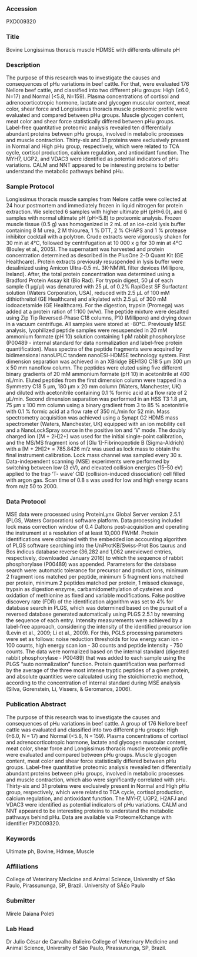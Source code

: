 ### Accession
PXD009320

### Title
Bovine Longissimus thoracis muscle HDMSE with differents ultimate pH

### Description
The purpose of this research was to investigate the causes and consequences of pHu variations in beef cattle. For that, were evaluated 176 Nellore beef cattle, and classified into two different pHu groups: High (≥6.0, N=17) and Normal (<5.8, N=159). Plasma concentrations of cortisol and adrenocorticotropic hormone, lactate and glycogen muscular content, meat color, shear force and Longissimus thoracis muscle proteomic profile were evaluated and compared between pHu groups. Muscle glycogen content, meat color and shear force statistically differed between pHu groups. Label-free quantitative proteomic analysis revealed ten differentially abundant proteins between pHu groups, involved in metabolic processes and muscle contraction. Thirty-six and 31 proteins were exclusively present in Normal and High pHu group, respectively, which were related to TCA cycle, cortisol production, calcium regulation, and antioxidant function. The MYH7, UGP2, and VDAC3 were identified as potential indicators of pHu variations. CALM and NNT appeared to be interesting proteins to better understand the metabolic pathways behind pHu.

### Sample Protocol
Longissimus thoracis muscle samples from Nelore cattle were collected at 24 hour postmortem and immediately frozen in liquid nitrogen for protein extraction. We selected 6 samples with higher ultimate pH (pH≥6.0), and 6 samples with normal ultimate pH (pH<5.8) to proteomic analysis. Frozen muscle tissue (0.5 g) was homogenized in 2 mL of an ice-cold lysis buffer containing 8 M urea, 2 M thiourea, 1 % DTT, 2 % CHAPS and 1 % protease inhibitor cocktail with a polytron. Crude extracts were vigorously shaken for 30 min at 4°C, followed by centrifugation at 10 000 x g for 30 min at 4ºC (Bouley et al., 2005). The supernatant was harvested and protein concentration determined as described in the PlusOne 2-D Quant Kit (GE Healthcare). Protein extracts previously resuspended in lysis buffer were desalinized using Amicon Ultra-0.5 mL 3K-NMWL filter devices (Millipore, Ireland).  After, the total protein concentration was determined using a Bradford Protein Assay kit (Bio Rad). For trypsin digest, 50 µl of each sample (1 µg/µl) was denatured with 25 µL of 0.2% RapiGest SF Surfactant solution (Waters Corporation, USA), reduced with 2.5 µL of 100 mM dithiothreitol (GE Healthcare) and alkylated with 2.5 µL of 300 mM iodoacetamide (GE Healthcare). For the digestion, trypsin (Promega) was added at a protein ration of 1:100 (w/w). The peptide mixture were desalted using Zip Tip Reversed-Phase C18 columns, P10 (Millipore) and drying down in a vacuum centrifuge. All samples were stored at -80°C. Previously MSE analysis, lyophilized peptide samples were resuspended in 20 mM ammonium formate (pH 10) solution containing 1 pM rabbit phosphorylase (P00489 - internal standard for data normalization and label-free protein quantification). Mass spectra of the peptide fragments were acquired by bidimensional nanoUPLC tandem nanoESI-HDMSE technology system. First dimension separation was achieved in an XBridge BEH130 C18 5 µm 300 µm x 50 mm nanoflow column. The peptides were eluted using five different binary gradients of 20 mM ammonium formate (pH 10) in acetonitrile at 400 nL/min. Eluted peptides from the first dimension column were trapped in a Symmetry C18 5 µm, 180 µm x 20 mm column (Waters, Manchester, UK) and diluted with acetonitrile containing 0.1 % formic acid at a flow rate of 2 µL/min. Second dimension separation was performed in an HSS T3 1.8 µm, 75 µm x 100 mm column using a binary gradient from 3 to 85 % acetonitrile with 0.1 % formic acid at a flow rate of 350 nL/min for 52 min. Mass spectrometry acquisition was achieved using a Synapt G2 HDMS mass spectrometer (Waters, Manchester, UK) equipped with an ion mobility cell and a NanoLockSpray source in the positive ion and ‘V’ mode. The doubly charged ion ([M + 2H]2+) was used for the initial single-point calibration, and the MS/MS fragment ions of [Glu 1]-Fibrinopeptide B (Sigma-Aldrich) with a [M + 2H]2+ = 785.8426 m/z was used as lock mass to obtain the final instrument calibration. Lock mass channel was sampled every 30 s. Data-independent scanning (MSE) experiments were performed by switching between low (3 eV), and elevated collision energies (15–50 eV) applied to the trap ‘T- wave’ CID (collision-induced dissociation) cell filled with argon gas. Scan time of 0.8 s was used for low and high energy scans from m/z 50 to 2000.

### Data Protocol
MSE data were processed using ProteinLynx Global Server version 2.5.1 (PLGS, Waters Corporation) software platform. Data processing included lock mass correction window of 0.4 Daltons post-acquisition and operating the instrument at a resolution of at least 10,000 FWHM. Protein identifications were obtained with the embedded ion accounting algorithm of PLGS software searching into the UniProtKB/Swiss-Prot Bos taurus and Bos indicus database reverse (36,282 and 1,062 unreviewed entries, respectively, downloaded January 2016) to which the sequence of rabbit phosphorylase (P00489) was appended. Parameters for the database search were: automatic tolerance for precursor and product ions, minimum 2 fragment ions matched per peptide, minimum 5 fragment ions matched per protein, minimum 2 peptides matched per protein, 1 missed cleavage, trypsin as digestion enzyme, carbamidomethylation of cysteines and oxidation of methionine as fixed and variable modifications. False positive discovery rate (FDR) of the identification algorithm was set to 4% for database search in PLGS, which was determined based on the pursuit of a reversed database generated automatically using PLGS 2.5.1 by reversing the sequence of each entry. Intensity measurements were achieved by a label-free approach, considering the intensity of the identified precursor ion (Levin et al., 2009; Li et al., 2009). For this, PGLS processing parameters were set as follows: noise reduction thresholds for low energy scan ion - 100 counts, high energy scan ion - 30 counts and peptide intensity - 750 counts. The data were normalized based on the internal standard (digested rabbit phosphorylase - P00489) that was added to each sample using the PLGS “auto normalization” function. Protein quantification was performed by the average of the three most intense tryptic peptides of a given protein, and absolute quantities were calculated using the stoichiometric method, according to the concentration of internal standard during MSE analysis (Silva, Gorenstein, Li, Vissers, & Geromanos, 2006).

### Publication Abstract
The purpose of this research was to investigate the causes and consequences of pHu variations in beef cattle. A group of 176 Nellore beef cattle was evaluated and classified into two different pHu groups: High (&#x2265;6.0, N&#x202f;=&#x202f;17) and Normal (&lt;5.8, N&#x202f;=&#x202f;159). Plasma concentrations of cortisol and adrenocorticotropic hormone, lactate and glycogen muscular content, meat color, shear force and Longissimus thoracis muscle proteomic profile were evaluated and compared between pHu groups. Muscle glycogen content, meat color and shear force statistically differed between pHu groups. Label-free quantitative proteomic analysis revealed ten differentially abundant proteins between pHu groups, involved in metabolic processes and muscle contraction, which also were significantly correlated with pHu. Thirty-six and 31 proteins were exclusively present in Normal and High pHu group, respectively, which were related to TCA cycle, cortisol production, calcium regulation, and antioxidant function. The MYH7, UGP2, H2AFJ and VDAC3 were identified as potential indicators of pHu variations. CALM and NNT appeared to be interesting proteins to understand the metabolic pathways behind pHu. Data are available via ProteomeXchange with identifier PXD009320.

### Keywords
Ultimate ph, Bovine, Hdmse, Muscle

### Affiliations
College of Veterinary Medicine and Animal Science, University of São Paulo, Pirassununga, SP, Brazil.
University of SÃ£o Paulo

### Submitter
Mirele Daiana Poleti

### Lab Head
Dr Julio César de Carvalho Balieiro
College of Veterinary Medicine and Animal Science, University of São Paulo, Pirassununga, SP, Brazil.


